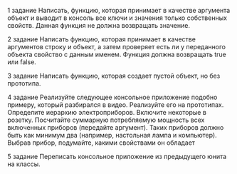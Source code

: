 1 задание
Написать, функцию, которая принимает в качестве аргумента объект и выводит в консоль все ключи и значения только собственных свойств.
Данная функция не должна возвращать значение.

2 задание
Написать функцию, которая принимает в качестве аргументов строку и объект,
а затем проверяет есть ли у переданного объекта свойство с данным именем. Функция должна возвращать true или false.

3 задание
Написать функцию, которая создает пустой объект, но без прототипа.

4 задание
Реализуйте следующее консольное приложение подобно примеру, который разбирался в видео. Реализуйте его на прототипах.
Определите иерархию электроприборов. Включите некоторые в розетку.
 Посчитайте суммарную потребляемую мощность всех включенных приборов (передайте аргумент). 
Таких приборов должно быть как минимум два (например, настольная лампа и компьютер). Выбрав прибор, подумайте, какими свойствами он обладает

5 задание
Переписать консольное приложение из предыдущего юнита на классы.